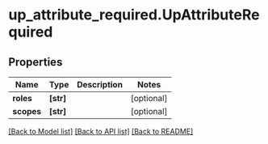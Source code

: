 # up_attribute_required.UpAttributeRequired

## Properties
Name | Type | Description | Notes
------------ | ------------- | ------------- | -------------
**roles** | **[str]** |  | [optional] 
**scopes** | **[str]** |  | [optional] 

[[Back to Model list]](../README.md#documentation-for-models) [[Back to API list]](../README.md#documentation-for-api-endpoints) [[Back to README]](../README.md)



